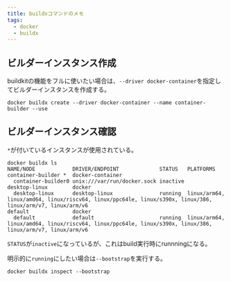 ```yaml
---
title: buildxコマンドのメモ
tags:
  - docker
  - buildx
---
```


## ビルダーインスタンス作成
buildkitの機能をフルに使いたい場合は、`--driver docker-container`を指定してビルダーインスタンスを作成する。

```
docker buildx create --driver docker-container --name container-builder --use
```

## ビルダーインスタンス確認
`*`が付いているインスタンスが使用されている。

```
docker buildx ls
NAME/NODE            DRIVER/ENDPOINT             STATUS   PLATFORMS
container-builder *  docker-container                     
  container-builder0 unix:///var/run/docker.sock inactive 
desktop-linux        docker                               
  desktop-linux      desktop-linux               running  linux/arm64, linux/amd64, linux/riscv64, linux/ppc64le, linux/s390x, linux/386, linux/arm/v7, linux/arm/v6
default              docker                               
  default            default                     running  linux/arm64, linux/amd64, linux/riscv64, linux/ppc64le, linux/s390x, linux/386, linux/arm/v7, linux/arm/v6
```

`STATUS`が`inactive`になっているが、これはbuild実行時にrunnningになる。

明示的に`running`にしたい場合は`--bootstrap`を実行する。
``` 
docker buildx inspect --bootstrap
```

